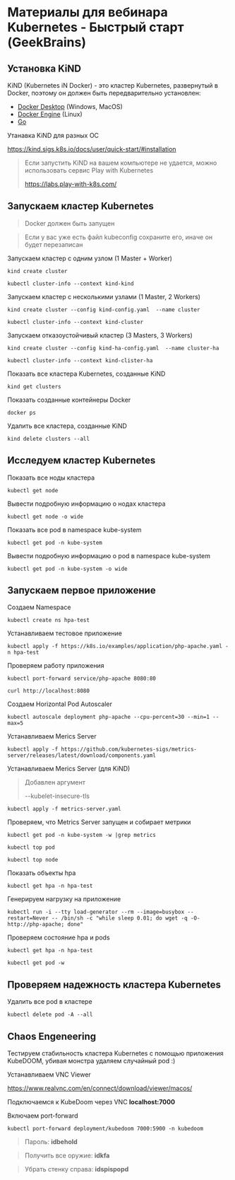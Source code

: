 # Материалы для вебинара Kubernetes - Быстрый старт (GeekBrains)

## Установка KiND

KiND (Kubernetes iN Docker) - это кластер Kubernetes, развернутый в Docker, поэтому он должен быть передварительно установлен:

* [Docker Desktop](https://www.docker.com/products/docker-desktop) (Windows, MacOS)
* [Docker Engine](https://docs.docker.com/engine/install/) (Linux)
* [Go](https://golang.org/doc/install)

Утанавка KiND для разных ОС

https://kind.sigs.k8s.io/docs/user/quick-start/#installation

> Если запустить KiND на вашем компьютере не удается, можно использовать сервис Play with Kubernetes
>
> https://labs.play-with-k8s.com/


## Запускаем кластер Kubernetes

> Docker должен быть запущен

> Если у вас уже есть файл kubeconfig сохраните его, иначе он будет перезаписан

Запускаем кластер с одним узлом
(1 Master + Worker)
```
kind create cluster

kubectl cluster-info --context kind-kind
```

Запускаем кластер с несколькими узлами
(1 Master, 2 Workers)
```
kind create cluster --config kind-config.yaml  --name cluster

kubectl cluster-info --context kind-cluster
```

Запускаем отказоустойчивый кластер
(3 Masters, 3 Workers)
```
kind create cluster --config kind-ha-config.yaml  --name cluster-ha

kubectl cluster-info --context kind-clister-ha
```

Показать все кластера Kubernetes, созданные KiND
```
kind get clusters
```

Показать созданные контейнеры Docker
```
docker ps
```

Удалить все кластера, созданные KiND
```
kind delete clusters --all
```


## Исследуем кластер Kubernetes

Показать все ноды кластера
```
kubectl get node
```

Вывести подробную информацию о нодах кластера
```
kubectl get node -o wide
```

Показать все pod в namespace kube-system
```
kubectl get pod -n kube-system
```

Вывести подробную информацию о pod в namespace kube-system
```
kubectl get pod -n kube-system -o wide
```


## Запускаем первое приложение

Создаем Namespace
```
kubectl create ns hpa-test
```

Устанавливаем тестовое приложение
```
kubectl apply -f https://k8s.io/examples/application/php-apache.yaml -n hpa-test
```

Проверяем работу приложения
```
kubectl port-forward service/php-apache 8080:80

curl http://localhost:8080
```

Создаем Horizontal Pod Autoscaler 
```
kubectl autoscale deployment php-apache --cpu-percent=30 --min=1 --max=5
```

Устанавливаем Merics Server
```
kubectl apply -f https://github.com/kubernetes-sigs/metrics-server/releases/latest/download/components.yaml
```

Устанавливаем Merics Server (для KiND)

> Добавлен аргумент
>
>   --kubelet-insecure-tls

```
kubectl apply -f metrics-server.yaml
```

Проверяем, что Metrics Server запущен и собирает метрики
```
kubectl get pod -n kube-system -w |grep metrics

kubectl top pod

kubectl top node
```

Показать объекты hpa
```
kubectl get hpa -n hpa-test
```

Генерируем нагрузку на приложение
```
kubectl run -i --tty load-generator --rm --image=busybox --restart=Never -- /bin/sh -c "while sleep 0.01; do wget -q -O- http://php-apache; done"
```

Проверяем состояние hpa и pods
```
kubectl get hpa -n hpa-test

kubectl get pod -w
```

## Проверяем надежность кластера Kubernetes

Удалить все pod в кластере
```
kubectl delete pod -A --all
```

## Chaos Engeneering

Тестируем стабильность кластера Kubernetes с помощью приложения KubeDOOM, убивая монстра удаляем случайный pod :)

Устанавливаем VNC Viewer

https://www.realvnc.com/en/connect/download/viewer/macos/

Подключаемся к KubeDoom через VNC **localhost:7000**

Включаем port-forward
```
kubectl port-forward deployment/kubedoom 7000:5900 -n kubedoom
```

>Пароль: **idbehold**

>Получить все оружие: **idkfa**

>Убрать стенку справа: **idspispopd**